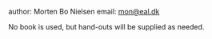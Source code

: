 author: Morten Bo Nielsen
email: mon@eal.dk

No book is used, but hand-outs will be supplied as needed.



